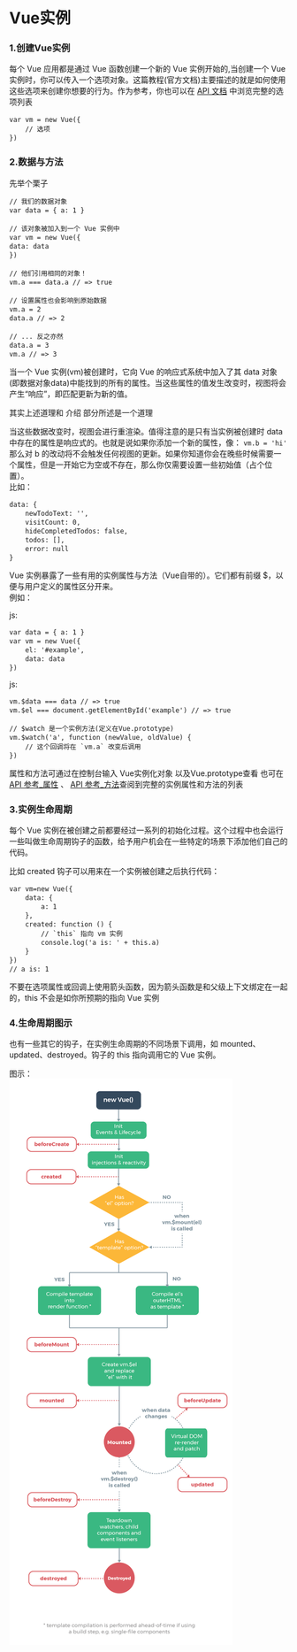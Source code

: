 # Vue实例

### 1.创建Vue实例

每个 Vue 应用都是通过 Vue 函数创建一个新的 Vue 实例开始的,当创建一个 Vue 实例时，你可以传入一个选项对象。这篇教程(官方文档)主要描述的就是如何使用这些选项来创建你想要的行为。作为参考，你也可以在 [API 文档](https://cn.vuejs.org/v2/api/#选项-数据) 中浏览完整的选项列表  

	var vm = new Vue({
  		// 选项
	})

### 2.数据与方法

先举个栗子

	// 我们的数据对象
	var data = { a: 1 }

	// 该对象被加入到一个 Vue 实例中
	var vm = new Vue({
  	data: data
	})

	// 他们引用相同的对象！
	vm.a === data.a // => true

	// 设置属性也会影响到原始数据
	vm.a = 2
	data.a // => 2

	// ... 反之亦然
	data.a = 3
	vm.a // => 3

当一个 Vue 实例(vm)被创建时，它向 Vue 的响应式系统中加入了其 data 对象(即数据对象data)中能找到的所有的属性。当这些属性的值发生改变时，视图将会产生“响应”，即匹配更新为新的值。

其实上述道理和 介绍 部分所述是一个道理

当这些数据改变时，视图会进行重渲染。值得注意的是只有当实例被创建时 data 中存在的属性是响应式的。也就是说如果你添加一个新的属性，像：
`vm.b = 'hi'`
那么对 b 的改动将不会触发任何视图的更新。如果你知道你会在晚些时候需要一个属性，但是一开始它为空或不存在，那么你仅需要设置一些初始值（占个位置）。  
比如：

	data: {
  		newTodoText: '',
  		visitCount: 0,
  		hideCompletedTodos: false,
  		todos: [],
  		error: null
	}


Vue 实例暴露了一些有用的实例属性与方法（Vue自带的）。它们都有前缀 $，以便与用户定义的属性区分开来。  
例如：

js:
	
	var data = { a: 1 }
	var vm = new Vue({
  		el: '#example',
  		data: data
	})

js:

	vm.$data === data // => true
	vm.$el === document.getElementById('example') // => true

	// $watch 是一个实例方法(定义在Vue.prototype)
	vm.$watch('a', function (newValue, oldValue) {
  		// 这个回调将在 `vm.a` 改变后调用
	})

属性和方法可通过在控制台输入 Vue实例化对象 以及Vue.prototype查看
也可在 [API 参考_属性](https://cn.vuejs.org/v2/api/#实例属性) 、 [API 参考_方法](https://cn.vuejs.org/v2/api/#实例方法-数据)查阅到完整的实例属性和方法的列表  

### 3.实例生命周期

每个 Vue 实例在被创建之前都要经过一系列的初始化过程。这个过程中也会运行一些叫做生命周期钩子的函数，给予用户机会在一些特定的场景下添加他们自己的代码。

比如 created 钩子可以用来在一个实例被创建之后执行代码：

	var vm=new Vue({
  		data: {
    		a: 1
  		},
  		created: function () {
    		// `this` 指向 vm 实例
    		console.log('a is: ' + this.a)
  		}
	})
	// a is: 1

不要在选项属性或回调上使用箭头函数，因为箭头函数是和父级上下文绑定在一起的，this 不会是如你所预期的指向 Vue 实例

### 4.生命周期图示

也有一些其它的钩子，在实例生命周期的不同场景下调用，如 mounted、updated、destroyed。钩子的 this 指向调用它的 Vue 实例。

图示：  
![](./images/p2_1.png)	
